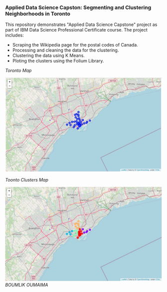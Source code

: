### Applied Data Science Capston: Segmenting and Clustering Neighborhoods in Toronto
This repository demonstrates "Applied Data Science Capstone" project as part of IBM Data Science Professional Certificate course.
The project includes:
- Scraping the Wikipedia page for the postal codes of Canada.
- Processing and cleaning the data for the clustering.
- Clustering the data using K Means.
- Ploting the clusters using the Folium Library.

 *_Toronto Map_*

![torontoMap](torontomap.jpg)

 *_Toonto Clusters Map_*

![torontoMap](TorontoClusters.jpg)
                                       *BOUMLIK OUMAIMA*